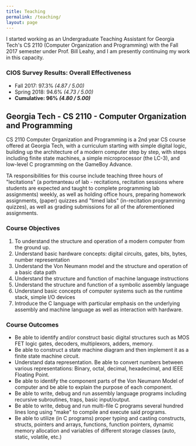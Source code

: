 ```yaml
---
title: Teaching
permalink: /teaching/
layout: page
---
```


I started working as an Undergraduate Teaching Assistant for Georgia Tech's
CS 2110 (Computer Organization and Programming) with the Fall 2017 semester under
Prof. Bill Leahy, and I am presently continuing my work in this capacity.

### CIOS Survey Results: Overall Effectiveness
* Fall 2017: 97.3% _(4.87 / 5.00)_
* Spring 2018: 94.6% _(4.73 / 5.00)_
* **Cumulative: 96% _(4.80 / 5.00)_**

## Georgia Tech - CS 2110 - Computer Organization and Programming

CS 2110 Computer Organization and Programming is a 2nd year CS course offered
at Georgia Tech, with a curriculum starting with simple digital logic, building
up the architecture of a modern computer step by step, with steps including
finite state machines, a simple microprocessor (the LC-3), and low-level C
programming on the GameBoy Advance.

TA responsibilities for this course include teaching three hours of "lecitations"
(a portmanteau of lab - recitations, recitation sessions where students are
expected and taught to complete programming lab assignments) weekly, as well as
holding office hours, preparing homework assignments, (paper) quizzes and "timed
labs" (in-recitation programming quizzes), as well as grading submissions for
all of the aforementioned assignments.

### Course Objectives
1. To understand the structure and operation of a modern computer from the ground up.
2. Understand basic hardware concepts: digital circuits, gates, bits, bytes, number representation
3. Understand the Von Neumann model and the structure and operation of a basic data path
4. Understand the structure and function of machine language instructions
5. Understand the structure and function of a symbolic assembly language
6. Understand basic concepts of computer systems such as the runtime stack, simple I/O devices
7. Introduce the C language with particular emphasis on the underlying assembly and machine
language as well as interaction with hardware.

### Course Outcomes
* Be able to identify and/or construct basic digital structures such as
MOS FET logic gates, decoders, multiplexors, adders, memory.
* Be able to construct a state machine diagram and then implement it
as a finite state machine circuit.
* Understand data representation. Be able to convert numbers
between various representations: Binary, octal, decimal, hexadecimal, and IEEE Floating Point.
* Be able to identify the component parts of the Von Neumann Model
of computer and be able to explain the purpose of each component.
* Be able to write, debug and run assembly language programs including
recursive subroutines, traps, basic input/output.
* Be able to write, debug and run multi-file C programs several
hundred lines long using "make" to compile and execute said programs.
* Be able to utilize (in C programs) proper typing and casting constructs,
structs, pointers and arrays, functions, function pointers, dynamic memory allocation and
variables of different storage classes (auto, static, volatile, etc.)
